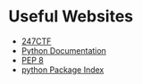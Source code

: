 # Useful Websites

- [247CTF](https://247ctf.com/)
- [Python Documentation](https://docs.python.org/3/)
- [PEP 8](https://peps.python.org/pep-0008/)
- [python Package Index](https://pypi.org)

